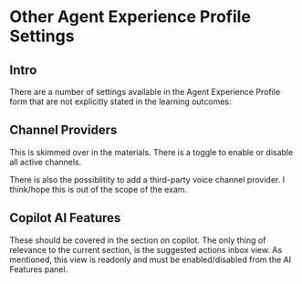 # Other Agent Experience Profile Settings

## Intro

There are a number of settings available in the Agent Experience Profile form
that are not explicitly stated in the learning outcomes:

## Channel Providers

This is skimmed over in the materials. There is a toggle to enable or disable
all active channels.

There is also the possiblitity to add a third-party voice channel provider. I
think/hope this is out of the scope of the exam.

## Copilot AI Features

These should be covered in the section on copilot. The only thing of relevance
to the current section, is the suggested actions inbox view. As mentioned, this
view is readonly and must be enabled/disabled from the AI Features panel.
